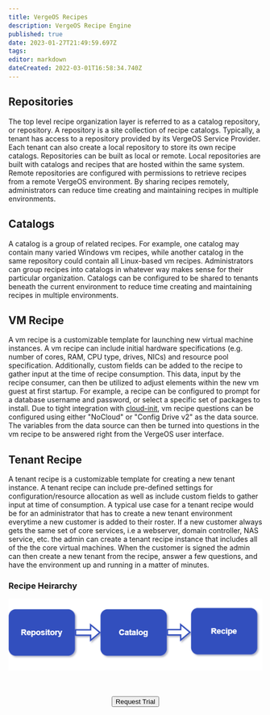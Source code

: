 ```yaml
---
title: VergeOS Recipes
description: VergeOS Recipe Engine
published: true
date: 2023-01-27T21:49:59.697Z
tags: 
editor: markdown
dateCreated: 2022-03-01T16:58:34.740Z
---
```


## Repositories

The top level recipe organization layer is referred to as a catalog repository, or repository.  A repository is a site collection of recipe catalogs. Typically, a tenant has access to a repository provided by its VergeOS Service Provider. Each tenant can also create a local repository to store its own recipe catalogs.
Repositories can be built as local or remote. Local repositories are built with catalogs and recipes that are hosted within the same system.  Remote repositories are configured with permissions to retrieve recipes from a remote VergeOS environment.  By sharing recipes remotely, administrators can reduce time creating and maintaining recipes in multiple environments.

## Catalogs

A catalog is a group of related recipes. For example, one catalog may contain many varied Windows vm recipes, while another catalog in the same repository could contain all Linux-based vm recipes. Administrators can group recipes into catalogs in whatever way makes sense for their particular organization. Catalogs can be configured to be shared to tenants beneath the current environment to reduce time creating and maintaining recipes in multiple environments.

## VM Recipe
A vm recipe is a customizable template for launching new virtual machine instances. A vm recipe can include initial hardware specifications (e.g. number of cores, RAM, CPU type, drives, NICs) and resource pool specification. Additionally, custom fields can be added to the recipe to gather input at the time of recipe consumption. This data, input by the recipe consumer, can then be utilized to adjust elements within the new vm guest at first startup. For example, a recipe can be configured to prompt for a database username and password, or select a specific set of packages to install. Due to tight integration with [cloud-init](https://cloudinit.readthedocs.io/en/latest/index.html), vm recipe questions can be configured using either "NoCloud" or "Config Drive v2" as the data source. The variables from the data source can then be turned into questions in the vm recipe to be answered right from the VergeOS user interface.

## Tenant Recipe
A tenant recipe is a customizable template for creating a new tenant instance. A tenant recipe can include pre-defined settings for configuration/resource allocation as well as include custom fields to gather input at time of consumption. 
A typical use case for a tenant recipe would be for an administrator that has to create a new tenant environment everytime a new customer is added to their roster. If a new customer always gets the same set of core services, i.e a webserver, domain controller, NAS service, etc. the admin can create a tenant recipe instance that includes all of the the core virtual machines. When the customer is signed the admin can then create a new tenant from the recipe, answer a few questions, and have the environment up and running in a matter of minutes.

### Recipe Heirarchy

![recipe-arch.png](/public/recipe-arch.png)

<br>
<br>
<div style="text-align:center; margin-bottom:5px">
  <a href="https://www.verge.io/test-drive#Demo-Section"><button class="button-cta">Request Trial</button></a>
</div>

